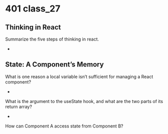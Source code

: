 # 401 class_27

## Thinking in React

Summarize the five steps of thinking in react.

- 

## State: A Component’s Memory

What is one reason a local variable isn’t sufficient for managing a React component?

- 

What is the argument to the useState hook, and what are the two parts of its return array?

- 

How can Component A access state from Component B?

